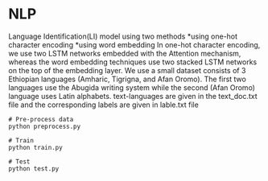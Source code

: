 # NLP
Language Identification(LI) model  using  two methods
 *using one-hot character encoding 
 *using word embedding
 In one-hot character encoding, we use two LSTM networks embedded with the Attention mechanism, whereas the word embedding techniques use two stacked LSTM networks on the top of the embedding layer.
 We use a small dataset consists of 3 Ethiopian languages (Amharic, Tigrigna, and Afan Oromo). The first two languages use the Abugida writing system while the second (Afan Oromo) language uses Latin alphabets.
  text-languages are given in the text_doc.txt file and the corresponding labels are given in lable.txt file

```
# Pre-process data
python preprocess.py

# Train
python train.py

# Test
python test.py
```




